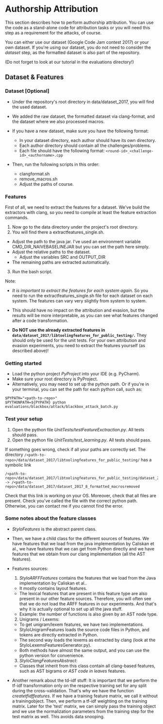 # Authorship Attribution
This section describes how to perform authorship attribution.
You can use the code as a stand-alone code for attribution tasks or you will
need this step as a requirement for the attacks, of course.

You can either use our dataset (Google Code Jam contest 2017) or
your own dataset. If you're using our dataset, you do not need to
consider the *dataset* step, as the formatted dataset
is also part of the repository.

(Do not forget to look at our tutorial in the evaluations directory!)

## Dataset & Features

### Dataset [Optional]
- Under the repository's root directory in data/dataset_2017, you will find the
used dataset.
- We added the raw dataset, the formatted dataset via clang-format, and
the dataset where we also processed macros.

- If you have a new dataset, make sure you have the following format:
  - In your dataset directory, each author should have its own directory.
  - Each author directory should contain all the challenges/problems.
  - Each file should have the following format: ```<round-id>_<challenge-id>_<authorname>.cpp```

- Then, run the following scripts in this order:
  - clangformat.sh
  - remove_macros.sh
  - Adjust the paths of course.

### Features
First of all, we need to extract the features for a dataset.
We've build the extractors with clang, so you need to compile at least
the feature extraction commands.

1. Now go to the data directory under the project's root directory.
2. You will find there a extractfeatures_single.sh.
  - Adjust the path to the java jar.
    I've used an environment variable CMD_DIR_NAIVEBASELINEJAR but you can set the path here simply.
  - Adjust the relative paths to the dataset.
    - Adjust the variables SRC and OUTPUT_DIR
  - The remaining paths are extracted automatically.
3. Run the bash script.

Note:
- *It is important to extract the features for each system again*. So you need
to run the extractfeatures_single.sh file for each dataset on each system.
The features can vary very slightly from system to system.
- This should have no impact on the attribution and evasion, but the results will
be more interpretable, as you can see what features changed after a code transformation.

- **Do NOT use the already extracted features in ```data/dataset_2017/libtoolingfeatures_for_public_testing/```.**
They should only be used for the unit tests. For your own attribution
and evasion experiments, you need to extract the features yourself (as described above)!


### Getting started
- Load the python project *PyProject* into your IDE (e.g. PyCharm).
- Make sure your root directory is PyProject.
- Alternatively, you may need to set up the python path. Or if you're in your terminal,
you can set the path for each python call, such as:
```
$PYPATH="<path-to-repo>"
$PYTHONPATH=${PYPATH} python evaluations/blackbox/attack/blackbox_attack_batch.py
```

### Test your setup
1. Open the python file *UnitTests/testFeatureExctraction.py*. All tests should pass.
2. Open the python file *UnitTests/test_learning.py*. All tests should pass.

If something goes wrong, check if all your paths are correctly set.
The directory ```/<path-to-repo>/data/dataset_2017/libtoolingfeatures_for_public_testing/```
has a symbolic link
```
/<path-to-repo>/data/dataset_2017/libtoolingfeatures_for_public_testing/dataset_2017_8_formatted_macrosremoved
-> /<path-to-repo>/data/dataset_2017/dataset_2017_8_formatted_macrosremoved
```
Check that this link is working on your OS. Moreover, check that all files are present.
Check you've called the file with the correct python path.
Otherwise, you can contact me if you cannot find the error.



### Some notes about the feature classes
- *StyloFeatures*  is the abstract parent class.
- Then, we have a child class for the different sources of features.
We have features that we load from the java implementation by Caliskan et al.,
we have features that we can get from Python directly and we have features
that we obtain from our clang implementation (all the AST features).
- Features sources:
  1. *StyloARFFFeatures* contains the features that we load from the
  Java implementation by Caliskan et al..
    - It mostly contains layout features.
    - The lexical features that are present in this feature type
    are also present in our other feature sources. Therefore, you will often see
    that we do not load the ARFF features in our experiments.
    And that's why it is actually optional to set up all the java stuff.
    - Example: the number of functions is also given by an AST node type.
  2. Unigrams / Lexems:
    - To get unigram/lexem features, we have two implementations.
    - StyloUnigramFeatures loads the source code files in Python, and tokens
    are directly extracted in Python.
    - The second way loads the lexems as extracted by clang (look at the
    StyloLexemsFeaturesGenerator.py).
    - Both methods have almost the same output, and you can use the python
    version for convenience.
  3. *StyloClangFeaturesAbstract*:
    - Classes that inherit from this class contain all clang-based features,
    such as AST bigrams or *AST code in leaves* features.


- Another remark about the td-idf stuff: It is important that we perform
the tf-idf transformation only on the respective training set for any split
during the cross-validation. That's why we have the function *createtfidffeatures*.
If we have a training feature matrix, we call it without a trainingobject. Then,
we perform a tf-idf weighting on the training matrix. Later for the 'test'
matrix, we can simply pass the training object and we use the normalization
parameters from the training step for the test matrix as well. This avoids
data snooping.
